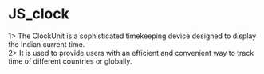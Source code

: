 # JS_clock
1> The ClockUnit is a sophisticated timekeeping device designed to display the Indian current time.<br>
2> It is used to provide users with an efficient and convenient way to track time of different countries or globally.

